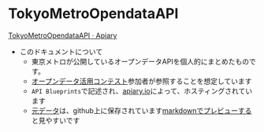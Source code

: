 # TokyoMetroOpendataAPI

[TokyoMetroOpendataAPI · Apiary](http://docs.tokyometroopendataapi.apiary.io/reference)

- このドキュメントについて
  - 東京メトロが公開しているオープンデータAPIを個人的にまとめたものです。
  - [オープンデータ活用コンテスト](http://tokyometro10th.jp/future/opendata/index.html)参加者が参照することを想定しています
  - `API Blueprints`で記述され、[apiary.io](http://apiary.io/)によって、ホスティングされています
  - [元データ](https://github.com/syotaro/TokyoMetroOpendataAPI/blob/master/apiary.apib)は、github上に保存されています[markdownでプレビューする](https://github.com/syotaro/TokyoMetroOpendataAPI/blob/master/apiary.md)と見やすいです





